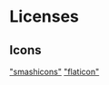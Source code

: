 # Licenses

## Icons
["smashicons"](https://www.flaticon.com/authors/smashicons)
["flaticon"](https://www.flaticon.com/)

